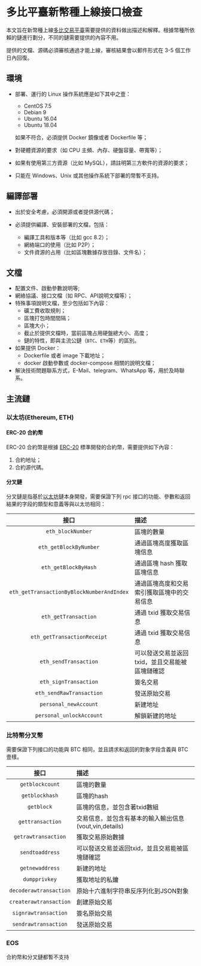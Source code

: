 # 多比平臺新幣種上線接口檢查

本文旨在新幣種上線[多比交易平臺](https://www.dobiex.io/:_blank)需要提供的資料做出描述和解釋。根據幣種所依賴的鏈進行劃分，不同的鏈需要提供的內容不用。

提供的文檔、源碼必須審核通過才能上線，審核結果會以郵件形式在 3-5 個工作日內回復。

## 環境

- 部署、運行的 Linux 操作系統應是如下其中之壹：

    - CentOS 7.5
    - Debian 9
    - Ubuntu 16.04
    - Ubuntu 18.04

    如果不符合，必須提供 Docker 鏡像或者 Dockerfile 等；

- 對硬體資源的要求（如 CPU 主頻、內存、硬盤容量、帶寬等）；

- 如果有使用第三方資源（比如 MySQL），請註明第三方軟件的資源的要求；

- 只能在 Windows、Unix 或其他操作系統下部署的幣暫不支持。

## 編譯部署

- 出於安全考慮，必須開源或者提供源代碼；

- 必須提供編譯、安裝部署的文檔，包括：

    - 編譯工具和版本等（比如 gcc 8.2）；
    - 網絡端口的使用（比如 P2P）；
    - 文件資源的占用（比如區塊數據存放目錄、文件名）；

## 文檔

- 配置文件、啟動參數說明等;
- 網絡協議、接口文檔（如 RPC、API說明文檔等）；
- 特殊事項說明文檔，至少包括如下內容：
    - 礦工費收取規則；
    - 區塊打包時間間隔；
    - 區塊大小；
    - 截止於提供文檔時，當前區塊占用硬盤總大小、高度；
    - 鏈的特性，即與主流公鏈（`BTC`、`ETH`等）的區別。
- 如果提供 Docker：
    - Dockerfile 或者 image 下載地址；
    - docker 啟動參數或 docker-compose 相關的說明文檔；
- 解決技術問題聯系方式，E-Mail、telegram、WhatsApp 等，用於及時聯系。

## 主流鏈

### 以太坊(Ethereum, ETH)

#### ERC-20 合約幣

ERC-20 合約幣是根據 [ERC-20](https://en.wikipedia.org/wiki/ERC-20) 標準開發的合約幣，需要提供如下內容：

1. 合約地址；
2. 合約源代碼。

#### 分叉鏈

分叉鏈是指基於[以太坊](https://en.wikipedia.org/wiki/Ethereum)鏈本身開發，需要保證下列 rpc 接口的功能、參數和返回結果的字段的類型和意義等與以太坊相同：

|接口|描述|
|:---:|:---|
|`eth_blockNumber`|區塊的數量|
|`eth_getBlockByNumber`|通過區塊高度獲取區塊信息|
|`eth_getBlockByHash`|通過區塊 hash 獲取區塊信息|
|`eth_getTransactionByBlockNumberAndIndex`|通過區塊高度和交易索引獲取區塊中的交易信息|
|`eth_getTransaction`|通過 txid 獲取交易信息|
|`eth_getTransactionReceipt`|通過 txid 獲取交易信息|
|`eth_sendTransaction`|可以發送交易並返回 txid，並且交易能被區塊鏈確認|
|`eth_signTransaction`|簽名交易|
|`eth_sendRawTransaction`|發送原始交易|
|`personal_newAccount`|新建地址|
|`personal_unlockAccount`|解鎖新建的地址|

### 比特幣分叉幣

需要保證下列接口的功能與 BTC 相同，並且請求和返回的對象字段含義與 BTC 壹樣。

|接口|描述|
|:---:|:---|
|`getblockcount`|區塊的數量|
|`getblockhash`|區塊的hash|
|`getblock`|區塊的信息，並包含著txid數組|
|`gettransaction`|交易信息，並包含有基本的輸入輸出信息(vout,vin,details)|
|`getrawtransaction`|獲取交易原始數據|
|`sendtoaddress`|可以發送交易並返回txid，並且交易能被區塊鏈確認|
|`getnewaddress`|新建的地址|
|`dumpprivkey`|獲取地址的私鑰|
|`decoderawtransaction`|原始十六進制字符串反序列化到JSON對象|
|`createrawtransaction`|創建原始交易|
|`signrawtransaction`|簽名原始交易|
|`sendrawtransaction`|發送原始交易|

### EOS

合約幣和分叉鏈都暫不支持
